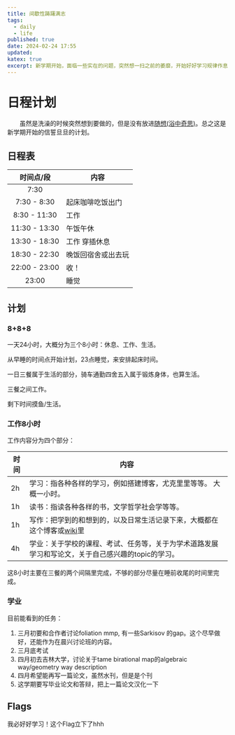 ```yaml
---
title: 间歇性踌躇满志
tags:
  - daily
  - life
published: true
date: 2024-02-24 17:55
updated:
katex: true
excerpt: 新学期开始，面临一些实在的问题，突然想一扫之前的萎靡，开始好好学习规律作息。（看看这次能坚持几天hhh）
---
```


# 日程计划

&emsp;&emsp;虽然是洗澡的时候突然想到要做的，但是没有放进[随想(浴中奇思)](/hexo/categories/showerthoughts)。总之这是新学期开始的信誓旦旦的计划。

## 日程表

|   时间点/段   | 内容               |
| :-----------: | ------------------ |
|     7:30      |                    |
|  7:30 - 8:30  | 起床咖啡吃饭出门   |
| 8:30 - 11:30  | 工作               |
| 11:30 - 13:30 | 午饭午休           |
| 13:30 - 18:30 | 工作 穿插休息      |
| 18:30 - 22:30 | 晚饭回宿舍或出去玩 |
| 22:00 - 23:00 | 收！               |
|     23:00     | 睡觉               |

## 计划

### 8+8+8

一天24小时，大概分为三个8小时：休息、工作、生活。

从早睡的时间点开始计划，23点睡觉，来安排起床时间。

一日三餐属于生活的部分，骑车通勤四舍五入属于锻炼身体，也算生活。

三餐之间工作。

剩下时间摸鱼/生活。

### 工作8小时

工作内容分为四个部分：

| 时间 | 内容                                                                                                         |
| ---- | ------------------------------------------------------------------------------------------------------------ |
| 2h   | 学习：指各种各样的学习，例如搭建博客，尤克里里等等。 大概一小时。                                            |
| 1h   | 读书：指读各种各样的书，文学哲学社会学等等。                                                                 |
| 1h   | 写作：把学到的和想到的，以及日常生活记录下来，大概都在这个博客或[wiki](https://hiraethecho.github.io/wiki)里 |
| 4h   | 学业：关于学校的课程、考试、任务等，关于为学术道路发展学习和写论文，关于自己感兴趣的topic的学习。            |

这8小时主要在三餐的两个间隔里完成，不够的部分尽量在睡前收尾的时间里完成。

### 学业

目前能看到的任务：

1. 三月初要和合作者讨论foliation mmp, 有一些Sarkisov 的gap。这个尽早做好，还能作为在晨兴讨论班的内容。
2. 三月底考试
3. 四月初去吉林大学，讨论关于tame birational map的algebraic way/geometry way description
4. 四月希望能再写一篇论文，虽然水刊，但是是个刊
5. 这学期要写毕业论文和答辩，把上一篇论文汉化一下


## Flags

我必好好学习！这个Flag立下了hhh
